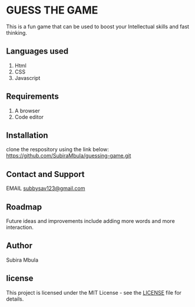 # GUESS THE GAME

This is a fun game that can be used to boost your Intellectual skills and fast thinking.

## Languages used
1. Html
2. CSS
3. Javascript

## Requirements
1. A browser
2. Code editor

## Installation
clone the respository using the link below:
https://github.com/SubiraMbula/guessing-game.git

## Contact and Support
EMAIL subbysav123@gmail.com

## Roadmap
Future ideas and improvements include adding more words and more interaction.

## Author
Subira Mbula

## license
This project is licensed under the MIT License - see the [LICENSE](LICENSE) file for details.


